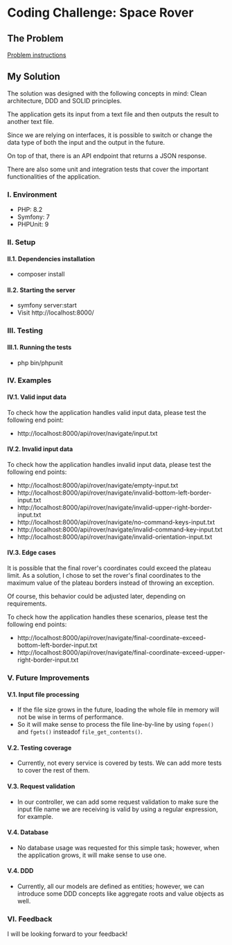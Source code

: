 # Coding Challenge: Space Rover

## The Problem
[Problem instructions](problem-instructions.pdf)


## My Solution
The solution was designed with the following concepts in mind: Clean architecture, DDD and SOLID principles.

The application gets its input from a text file and then outputs the result to another text file.

Since we are relying on interfaces, it is possible to switch or change the data type of both the input and the output in the future.

On top of that, there is an API endpoint that returns a JSON response.

There are also some unit and integration tests that cover the important functionalities of the application.


### I. Environment
- PHP: 8.2
- Symfony: 7
- PHPUnit: 9


### II. Setup
#### II.1. Dependencies installation
- composer install

#### II.2. Starting the server
- symfony server:start
- Visit http://localhost:8000/


### III. Testing
#### III.1. Running the tests
- php bin/phpunit


### IV. Examples
#### IV.1. Valid input data
To check how the application handles valid input data, please test the following end point:
- http://localhost:8000/api/rover/navigate/input.txt
#### IV.2. Invalid input data
To check how the application handles invalid input data, please test the following end points:
- http://localhost:8000/api/rover/navigate/empty-input.txt
- http://localhost:8000/api/rover/navigate/invalid-bottom-left-border-input.txt
- http://localhost:8000/api/rover/navigate/invalid-upper-right-border-input.txt
- http://localhost:8000/api/rover/navigate/no-command-keys-input.txt
- http://localhost:8000/api/rover/navigate/invalid-command-key-input.txt
- http://localhost:8000/api/rover/navigate/invalid-orientation-input.txt
#### IV.3. Edge cases
It is possible that the final rover's coordinates could exceed the plateau limit. As a solution, I chose to set the rover's final coordinates to the maximum value of the plateau borders instead of throwing an exception. 

Of course, this behavior could be adjusted later, depending on requirements. 

To check how the application handles these scenarios, please test the following end points:
- http://localhost:8000/api/rover/navigate/final-coordinate-exceed-bottom-left-border-input.txt
- http://localhost:8000/api/rover/navigate/final-coordinate-exceed-upper-right-border-input.txt


### V. Future Improvements
#### V.1. Input file processing
- If the file size grows in the future, loading the whole file in memory will not be wise in terms of performance.
- So it will make sense to process the file line-by-line by using ```fopen()``` and ```fgets()``` insteadof ```file_get_contents()```.
#### V.2. Testing coverage
- Currently, not every service is covered by tests. We can add more tests to cover the rest of them.
#### V.3. Request validation
- In our controller, we can add some request validation to make sure the input file name we are receiving is valid by using a regular expression, for example.
#### V.4. Database
- No database usage was requested for this simple task; however, when the application grows, it will make sense to use one.
#### V.4. DDD
- Currently, all our models are defined as entities; however, we can introduce some DDD concepts like aggregate roots and value objects as well.

### VI. Feedback
I will be looking forward to your feedback!